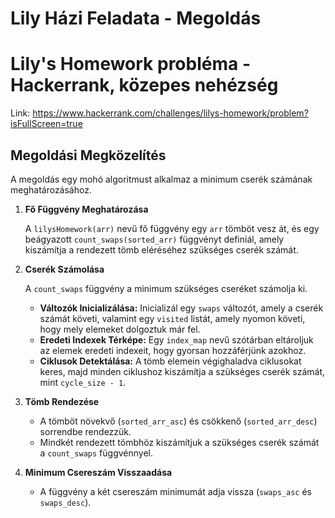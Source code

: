 
# Lily Házi Feladata - Megoldás

# Lily's Homework probléma - Hackerrank, közepes nehézség
Link: https://www.hackerrank.com/challenges/lilys-homework/problem?isFullScreen=true

## Megoldási Megközelítés

A megoldás egy mohó algoritmust alkalmaz a minimum cserék számának meghatározásához. 

1. **Fő Függvény Meghatározása**

    A `lilysHomework(arr)` nevű fő függvény egy `arr` tömböt vesz át, és egy beágyazott `count_swaps(sorted_arr)` függvényt definiál, amely kiszámítja a rendezett tömb eléréséhez szükséges cserék számát.

2. **Cserék Számolása**

    A `count_swaps` függvény a minimum szükséges cseréket számolja ki.
    
    - **Változók Inicializálása:** Inicializál egy `swaps` változót, amely a cserék számát követi, valamint egy `visited` listát, amely nyomon követi, hogy mely elemeket dolgoztuk már fel.
    - **Eredeti Indexek Térképe:** Egy `index_map` nevű szótárban eltároljuk az elemek eredeti indexeit, hogy gyorsan hozzáférjünk azokhoz.
    - **Ciklusok Detektálása:** A tömb elemein végighaladva ciklusokat keres, majd minden ciklushoz kiszámítja a szükséges cserék számát, mint `cycle_size - 1`.
    
3. **Tömb Rendezése**

    - A tömböt növekvő (`sorted_arr_asc`) és csökkenő (`sorted_arr_desc`) sorrendbe rendezzük.
    - Mindkét rendezett tömbhöz kiszámítjuk a szükséges cserék számát a `count_swaps` függvénnyel.
    
4. **Minimum Csereszám Visszaadása**

    - A függvény a két csereszám minimumát adja vissza (`swaps_asc` és `swaps_desc`).


